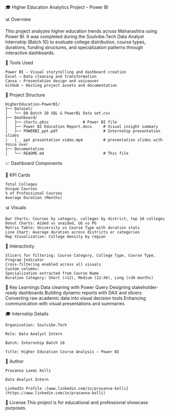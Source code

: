 🎓 Higher Education Analytics Project – Power BI

📊 Overview

This project analyzes higher education trends across Maharashtra using Power BI. It was completed during the Soulvibe.Tech Data Analyst Internship (Batch 10) to evaluate college distribution, course types, durations, funding structures, and specialization patterns through interactive dashboards.

🧰 Tools Used

    Power BI – Visual storytelling and dashboard creation
    Excel – Data cleaning and transformation
    Canva – Presentation design and voiceover
    GitHub – Hosting project assets and documentation

📁 Project Structure

    HigherEducation-PowerBI/
    ├── Dataset/
    │   └── DA Batch 10 SQL & PowerBi Data set.csv
    ├── Dashboard/
    │   ├── charts.pbix               # Power BI file 
    │   ├── Power BI Education Report.docx     # Visual insight summary
    │   ├── POWERBI_ppt.pdf                    # Internship presentation slides 
    |   |__ ppt presentation video.mp4         # presentation slides with Voice over
    ├── Documentation
    │   └── README.md                          # This file

📈 Dashboard Components

🎯 KPI Cards

    Total Colleges
    Unique Courses
    % of Professional Courses
    Average Duration (Months)

📊 Visuals

    Bar Charts: Courses by category, colleges by district, top 10 colleges
    Donut Charts: Aided vs unaided, UG vs PG
    Matrix Table: University vs Course Type with duration stats
    Line Chart: Average duration across districts or categories
    Map Visualization: College density by region

🧩 Interactivity

    Slicers for filtering: Course Category, College Type, Course Type, Program Indicator
    Cross-filtering enabled across all visuals
    Custom columns:
    Specialization extracted from Course Name
    Duration Category: Short (<12), Medium (12–36), Long (>36 months)

🧠 Key Learnings
    Data cleaning with Power Query
    Designing stakeholder-ready dashboards
    Building dynamic reports with DAX and slicers
    Converting raw academic data into visual decision tools
    Enhancing communication with visual presentations and summaries

🎓 Internship Details
    
    Organization: Soulvibe.Tech
    
    Role: Data Analyst Intern
   
    Batch: Internship Batch 10
    
    Title: Higher Education Course Analysis – Power BI

🙌 Author
    
    Prasanna Laxmi Kolli  
    
    Data Analyst Intern
    
    LinkedIn Profile :[www.linkedin.com/in/prasanna-kolli](https://www.linkedin.com/in/prasanna-kolli)



🔗 License
This project is for educational and professional showcase purposes.
